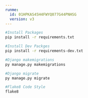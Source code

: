 ```yaml
---
runme:
  id: 01HPKAS45H4FWYQ077G44PNHSG
  version: v3
---
```


```sh {"id":"01HPKAS7W2J5SS1AXSGRRESXTM"}
#Install Packages
pip install -r requirements.txt
```

```sh {"id":"01HPXDFP9C550Q53028FRB1D30"}
#Install Dev Packges
pip install -r requirements-dev.txt 
```

```sh {"id":"01HPTSRKZM3MMW14XTCQZ6HHDA"}
#Django makemigrations
py manage.py makemigrations
```

```sh {"id":"01HPTSSX4RVPNGZ1TA5KN9PGH1"}
#Django migrate
py manage.py migrate
```

```sh {"id":"01HPXD8D650K482YBK66RKFHQ4"}
#Flake8 Code Style
flake8
```